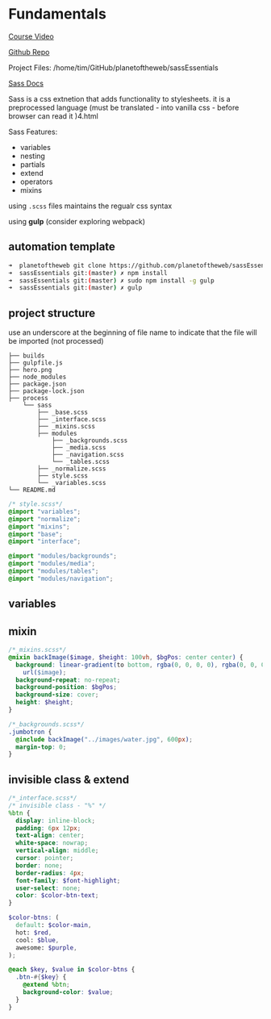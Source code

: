 # Fundamentals

[Course Video](https://www.lynda.com/Sass-tutorials/What-you-should-know-before-watching-course/375925/435555-4.html?org=bpl.org)

[Github Repo](https://github.com/planetoftheweb/sassEssentials)

Project Files: /home/tim/GitHub/planetoftheweb/sassEssentials

[Sass Docs](https://sass-lang.com/documentation)

Sass is a css extnetion that adds functionality to stylesheets. it is a preprocessed language (must be translated - into vanilla css - before browser can read it )4.html

Sass Features:

- variables
- nesting
- partials
- extend
- operators
- mixins

using `.scss` files maintains the regualr css syntax

using **gulp** (consider exploring webpack)

## automation template

```bash
➜  planetoftheweb git clone https://github.com/planetoftheweb/sassEssentials.git
➜  sassEssentials git:(master) ✗ npm install
➜  sassEssentials git:(master) ✗ sudo npm install -g gulp
➜  sassEssentials git:(master) ✗ gulp
```

## project structure

use an underscore at the beginning of file name to indicate that the file will be imported (not processed)

```
├── builds
├── gulpfile.js
├── hero.png
├── node_modules
├── package.json
├── package-lock.json
├── process
    └── sass
        ├── _base.scss
        ├── _interface.scss
        ├── _mixins.scss
        ├── modules
            ├── _backgrounds.scss
            ├── _media.scss
            ├── _navigation.scss
            └── _tables.scss
        ├── _normalize.scss
        ├── style.scss
        └── _variables.scss
└── README.md
```

```scss
/* style.scss*/
@import "variables";
@import "normalize";
@import "mixins";
@import "base";
@import "interface";

@import "modules/backgrounds";
@import "modules/media";
@import "modules/tables";
@import "modules/navigation";
```

## variables

## mixin

```scss
/*_mixins.scss*/
@mixin backImage($image, $height: 100vh, $bgPos: center center) {
  background: linear-gradient(to bottom, rgba(0, 0, 0, 0), rgba(0, 0, 0, 0.6)),
    url($image);
  background-repeat: no-repeat;
  background-position: $bgPos;
  background-size: cover;
  height: $height;
}
```

```scss
/*_backgrounds.scss*/
.jumbotron {
  @include backImage("../images/water.jpg", 600px);
  margin-top: 0;
}
```

## invisible class & extend

```scss
/*_interface.scss*/
/* invisible class - "%" */
%btn {
  display: inline-block;
  padding: 6px 12px;
  text-align: center;
  white-space: nowrap;
  vertical-align: middle;
  cursor: pointer;
  border: none;
  border-radius: 4px;
  font-family: $font-highlight;
  user-select: none;
  color: $color-btn-text;
}

$color-btns: (
  default: $color-main,
  hot: $red,
  cool: $blue,
  awesome: $purple,
);

@each $key, $value in $color-btns {
  .btn-#{$key} {
    @extend %btn;
    background-color: $value;
  }
}
```
